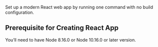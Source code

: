 Set up a modern React web app by running one command with no build configuration.

## Prerequisite for Creating React App

You’ll need to have Node 8.16.0 or Node 10.16.0 or later version.


